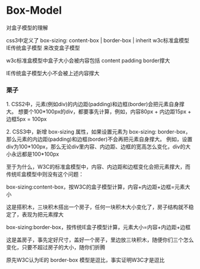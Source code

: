 # Box-Model
对盒子模型的理解

css3中定义了 
            box-sizing: content-box    | border-box | inherit
                             w3c标准盒模型    IE传统盒子模型
来改变盒子模型

<p>w3c标准盒模型中盒子大小会被内容包括 content padding border撑大</p>


<p>IE传统盒子模型大小不会被上述内容撑大</p>

<h3>栗子</h3>
<p>1. CSS2中，元素(例如div)的内边距(padding)和边框(border)会把元素自身撑大。
想要个100*100px的div，都要事先计算，例如，内容80px + 内边距15px + 边框5px = 100px</p>

<p>2. CSS3中，新增 box-sizing 属性，如果设置元素为 box-sizing: border-box，
那么元素的内边距(padding)和边框(border)不会再把元素自身撑大。
例如，设置div为100*100px，那么无论div里内容、内边距、边框的宽高怎么变化，div的大小永远都是100*100px</p>
<p>
至于为什么，W3C的标准盒模型中，内容、内边距和边框变化会把元素撑大，而传统IE盒模型中则没有这个问题：<br>

box-sizing:content-box，按W3C的盒子模型计算，内容+内边距+边框=元素大小<br>

这是搭积木，三块积木搭出一个房子，任何一块积木大小变化了，房子结构就不稳定了，表现为把元素撑大<br>

box-sizing:border-box，按传统IE盒子模型计算，元素大小=内容+内边距+边框<br>

这是盖房子，事先定好尺寸，盖好一个房子，里边放三块积木，随便你们三个怎么变化，只要不超过房子的大小，随你们折腾<br>

原先W3C认为IE的 border-box 模型是逗比，事实证明W3C才是逗比
</p>

